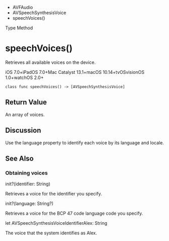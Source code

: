 

- AVFAudio
- AVSpeechSynthesisVoice
-  speechVoices() 

Type Method

# speechVoices()

Retrieves all available voices on the device.

iOS 7.0+iPadOS 7.0+Mac Catalyst 13.1+macOS 10.14+tvOSvisionOS 1.0+watchOS 2.0+

``` source
class func speechVoices() -> [AVSpeechSynthesisVoice]
```

## Return Value

An array of voices.

## Discussion

Use the language property to identify each voice by its language and locale.

## See Also

### Obtaining voices

init?(identifier: String)

Retrieves a voice for the identifier you specify.

init?(language: String?)

Retrieves a voice for the BCP 47 code language code you specify.

let AVSpeechSynthesisVoiceIdentifierAlex: String

The voice that the system identifies as Alex.

